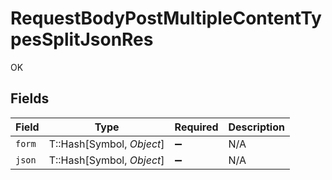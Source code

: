 # RequestBodyPostMultipleContentTypesSplitJsonRes

OK


## Fields

| Field                     | Type                      | Required                  | Description               |
| ------------------------- | ------------------------- | ------------------------- | ------------------------- |
| `form`                    | T::Hash[Symbol, *Object*] | :heavy_minus_sign:        | N/A                       |
| `json`                    | T::Hash[Symbol, *Object*] | :heavy_minus_sign:        | N/A                       |